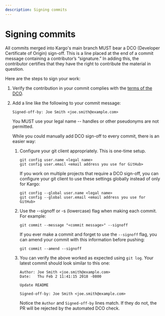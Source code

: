 ```yaml
---
description: Signing commits
---
```


# Signing commits

All commits merged into Kargo's main branch MUST bear a DCO (Developer
Certificate of Origin) sign-off. This is a line placed at the end of a commit
message containing a contributor’s “signature.” In adding this, the contributor
certifies that they have the right to contribute the material in question.

Here are the steps to sign your work:

1. Verify the contribution in your commit complies with the
   [terms of the DCO](https://developercertificate.org/).

1. Add a line like the following to your commit message:

   ```
   Signed-off-by: Joe Smith <joe.smith@example.com>
   ```

   You MUST use your legal name -- handles or other pseudonyms are not
   permitted.

   While you could manually add DCO sign-off to every commit, there is an easier
   way:

   1. Configure your git client appropriately. This is one-time setup.

      ```shell
      git config user.name <legal name>
      git config user.email <email address you use for GitHub>
      ```

      If you work on multiple projects that require a DCO sign-off, you can
      configure your git client to use these settings globally instead of only
      for Kargo:

      ```shell
      git config --global user.name <legal name>
      git config --global user.email <email address you use for GitHub>
      ```

   1. Use the --signoff or -s (lowercase) flag when making each commit. For
      example:

      ```shell
      git commit --message "<commit message>" --signoff
      ```

      If you ever make a commit and forget to use the `--signoff` flag, you can
      amend your commit with this information before pushing:

      ```shell
      git commit --amend --signoff
      ```

   1. You can verify the above worked as expected using `git log`. Your latest
      commit should look similar to this one:

      ```shell
      Author: Joe Smith <joe.smith@example.com>
      Date:   Thu Feb 2 11:41:15 2018 -0800

      Update README

      Signed-off-by: Joe Smith <joe.smith@example.com>
      ```

      Notice the `Author` and `Signed-off-by` lines match. If they do not, the
      PR will be rejected by the automated DCO check.

